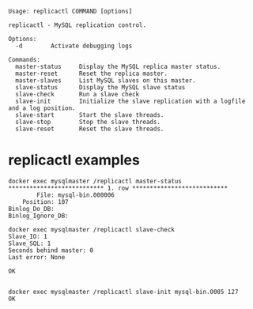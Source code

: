   
    Usage: replicactl COMMAND [options]
    
    replicactl - MySQL replication control.
    
    Options:
      -d		Activate debugging logs
    
    Commands:
      master-status		Display the MySQL replica master status.
      master-reset		Reset the replica master.
      master-slaves		List MySQL slaves on this master.
      slave-status		Display the MySQL slave status
      slave-check		Run a slave check
      slave-init		Initialize the slave replication with a logfile and a log position.
      slave-start		Start the slave threads.
      slave-stop		Stop the slave threads.
      slave-reset		Reset the slave threads.
    
   
# replicactl examples

    docker exec mysqlmaster /replicactl master-status
    *************************** 1. row ***************************
            File: mysql-bin.000006
        Position: 107
    Binlog_Do_DB:
    Binlog_Ignore_DB:

    docker exec mysqlmaster /replicactl slave-check
    Slave_IO: 1
    Slave_SQL: 1
    Seconds behind master: 0
    Last error: None
    
    OK


    docker exec mysqlmaster /replicactl slave-init mysql-bin.0005 127
    OK

 
